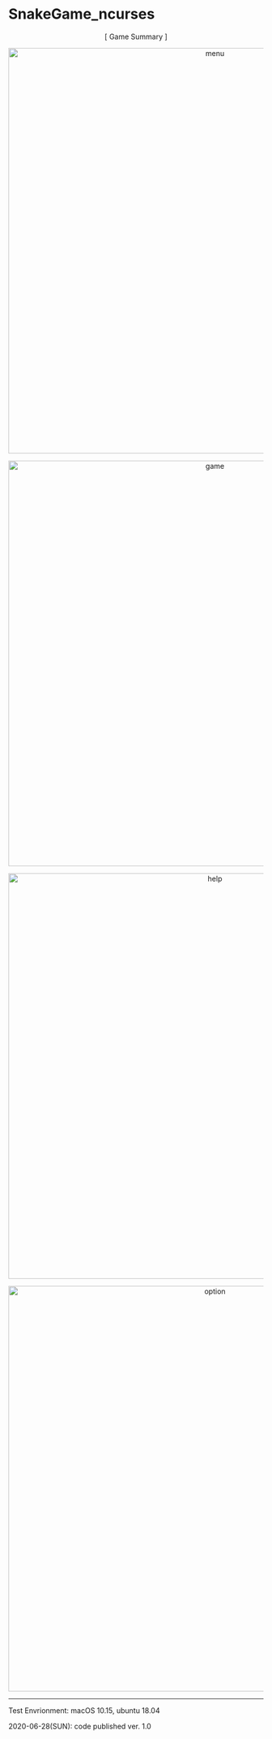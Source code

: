 # SnakeGame_ncurses
<p align="center">[ Game Summary ]</p>

<p align="center">
 <img width="800" alt="menu" src="https://user-images.githubusercontent.com/2377324/85927285-025c2600-b8e0-11ea-9e6b-b1093b56518c.png">
</p>
<p align="center">
<img width="800" alt="game" src="https://user-images.githubusercontent.com/2377324/85913549-c63dac80-b870-11ea-809d-56ffe4292bc0.png">
 </p>
<p align="center">
<img width="800" alt="help" src="https://user-images.githubusercontent.com/2377324/85919521-af19b180-b8a6-11ea-900f-21a020eeade5.png">
</p>
<p align="center">
<img width="800" alt="option" src="https://user-images.githubusercontent.com/2377324/85927290-0720da00-b8e0-11ea-9da2-ff6aa30df8d5.png">
</p>

----------------
Test Envrionment: macOS 10.15, ubuntu 18.04

2020-06-28(SUN): code published ver. 1.0
